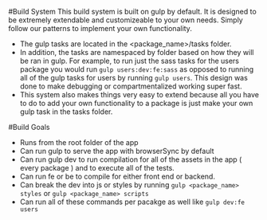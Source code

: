 
#Build System
This build system is built on gulp by default. It is designed to be extremely extendable and customizeable to your own needs. Simply follow our patterns to implement your own functionality. 
- The gulp tasks are located in the <package_name>/tasks folder. 
- In addition, the tasks are namespaced by folder based on how they will be ran in gulp. 
  For example, to run just the sass tasks for the users package you would run ```gulp users:dev:fe:sass``` as opposed to running all of the gulp tasks for users by running 
  ```gulp users```. This design was done to make debugging or compartmentalized working super fast.
- This system also makes things very easy to extend because all you have to do to add your own 
  functionality to a package is just make your own gulp task in the tasks folder.

#Build Goals
- Runs from the root folder of the app
- Can run gulp to serve the app with browserSync by default
- Can run gulp dev to run compilation for all of the assets in the app ( every package ) and 
  to execute all of the tests.
- Can run fe or be to compile for either front end or backend.
- Can break the dev into js or styles by running ```gulp <package_name> styles``` or 
  ```gulp <package_name> scripts```
- Can run all of these commands per pacakge as well like ```gulp dev:fe users``` 